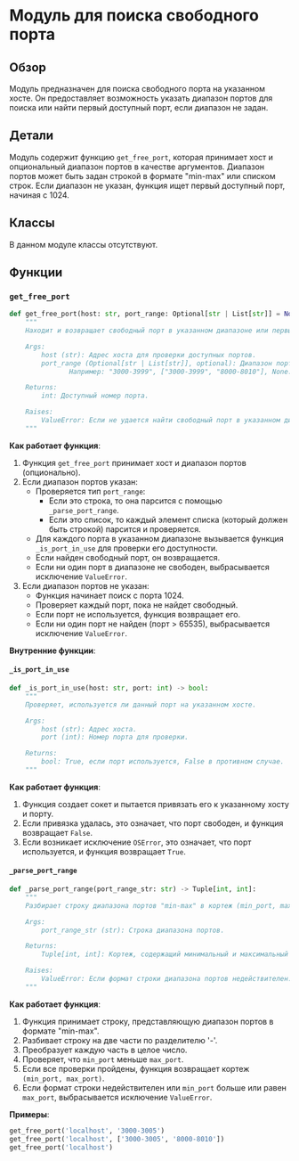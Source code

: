 # Модуль для поиска свободного порта

## Обзор

Модуль предназначен для поиска свободного порта на указанном хосте. Он предоставляет возможность указать диапазон портов для поиска или найти первый доступный порт, если диапазон не задан.

## Детали

Модуль содержит функцию `get_free_port`, которая принимает хост и опциональный диапазон портов в качестве аргументов. Диапазон портов может быть задан строкой в формате "min-max" или списком строк. Если диапазон не указан, функция ищет первый доступный порт, начиная с 1024.

## Классы

В данном модуле классы отсутствуют.

## Функции

### `get_free_port`

```python
def get_free_port(host: str, port_range: Optional[str | List[str]] = None) -> int:
    """
    Находит и возвращает свободный порт в указанном диапазоне или первый доступный порт, если диапазон не указан.

    Args:
        host (str): Адрес хоста для проверки доступных портов.
        port_range (Optional[str | List[str]], optional): Диапазон портов, заданный строкой "min-max" или списком строк.
               Например: "3000-3999", ["3000-3999", "8000-8010"], None. По умолчанию `None`.

    Returns:
        int: Доступный номер порта.

    Raises:
        ValueError: Если не удается найти свободный порт в указанном диапазоне или если диапазон портов недействителен.
    """
```

**Как работает функция**:
1. Функция `get_free_port` принимает хост и диапазон портов (опционально).
2. Если диапазон портов указан:
   - Проверяется тип `port_range`:
     - Если это строка, то она парсится с помощью `_parse_port_range`.
     - Если это список, то каждый элемент списка (который должен быть строкой) парсится и проверяется.
   - Для каждого порта в указанном диапазоне вызывается функция `_is_port_in_use` для проверки его доступности.
   - Если найден свободный порт, он возвращается.
   - Если ни один порт в диапазоне не свободен, выбрасывается исключение `ValueError`.
3. Если диапазон портов не указан:
   - Функция начинает поиск с порта 1024.
   - Проверяет каждый порт, пока не найдет свободный.
   - Если порт не используется, функция возвращает его.
   - Если ни один порт не найден (порт > 65535), выбрасывается исключение `ValueError`.

**Внутренние функции**:

#### `_is_port_in_use`

```python
def _is_port_in_use(host: str, port: int) -> bool:
    """
    Проверяет, используется ли данный порт на указанном хосте.

    Args:
        host (str): Адрес хоста.
        port (int): Номер порта для проверки.

    Returns:
        bool: True, если порт используется, False в противном случае.
    """
```

**Как работает функция**:
1. Функция создает сокет и пытается привязать его к указанному хосту и порту.
2. Если привязка удалась, это означает, что порт свободен, и функция возвращает `False`.
3. Если возникает исключение `OSError`, это означает, что порт используется, и функция возвращает `True`.

#### `_parse_port_range`

```python
def _parse_port_range(port_range_str: str) -> Tuple[int, int]:
    """
    Разбирает строку диапазона портов "min-max" в кортеж (min_port, max_port).

    Args:
        port_range_str (str): Строка диапазона портов.

    Returns:
        Tuple[int, int]: Кортеж, содержащий минимальный и максимальный номера портов.

    Raises:
        ValueError: Если формат строки диапазона портов недействителен.
    """
```

**Как работает функция**:
1. Функция принимает строку, представляющую диапазон портов в формате "min-max".
2. Разбивает строку на две части по разделителю '-'.
3. Преобразует каждую часть в целое число.
4. Проверяет, что `min_port` меньше `max_port`.
5. Если все проверки пройдены, функция возвращает кортеж `(min_port, max_port)`.
6. Если формат строки недействителен или `min_port` больше или равен `max_port`, выбрасывается исключение `ValueError`.

**Примеры**:

```python
get_free_port('localhost', '3000-3005')
get_free_port('localhost', ['3000-3005', '8000-8010'])
get_free_port('localhost')
```